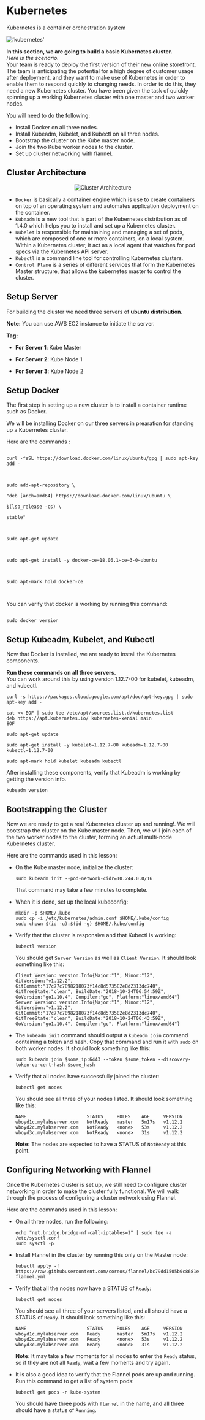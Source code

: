 
  

# Kubernetes

  

Kubernetes is a container orchestration system

  

  

!['kubernetes'](./images/k8s.png)

  

  

**In this section, we are going to build a basic Kubernetes cluster.**</br>
*Here is the scenario.*</br>
Your team is ready to deploy the first version of their new online storefront. The team is anticipating the potential for a high degree of customer usage after deployment, and they want to make use of Kubernetes in order to enable them to respond quickly to changing needs. In order to do this, they need a new Kubernetes cluster. You have been given the task of quickly spinning up a working Kubernetes cluster with one master and two worker nodes.

You will need to do the following:

-   Install Docker on all three nodes.
-   Install Kubeadm, Kubelet, and Kubectl on all three nodes.
-   Bootstrap the cluster on the Kube master node.
-   Join the two Kube worker nodes to the cluster.
-   Set up cluster networking with flannel.
  

  

## Cluster Architecture

  

<p  align=center>

  

<img  src='./images/cluster-architecture.png'  alt='Cluster Architecture'/>

  

</p>

 - `Docker` is basically a container engine which is use to create containers on top of an operating system and automates application deployment on the container.
 - `Kubeadm` is a new tool that is part of the Kubernetes distribution as of 1.4.0 which helps you to install and set up a Kubernetes cluster.
 - `Kubelet` is responsible for maintaining and managing a set of pods, which are composed of one or more containers, on a local system. Within a Kubernetes cluster, it act as a local agent that watches for pod specs via the Kubernetes API server.
 - `Kubectl` is a command line tool for controlling Kubernetes clusters.
 - `Control Plane` is a series of different services that form the Kubernetes Master structure, that allows the kubernetes master to control the cluster.
  

  

## Setup Server

  

For building the cluster we need three servers of **ubuntu distribution**.</br>

  

**Note:**  You can use AWS EC2 instance to initiate the server.

  

**Tag:</br>**

  

-  **For Server 1**: Kube Master </br>

-  **For Server 2**: Kube Node 1 </br>

-  **For Server 3**: Kube Node 2 </br>

  

  

## Setup Docker

<p>The first step in setting up a new cluster is to install a container runtime such as Docker.</p>

<p>We will be installing Docker on our three servers in prearation for standing up a Kubernetes cluster.</p>

  

Here are the commands :

  

```

curl -fsSL https://download.docker.com/linux/ubuntu/gpg | sudo apt-key add -

  

sudo add-apt-repository \

"deb [arch=amd64] https://download.docker.com/linux/ubuntu \

$(lsb_release -cs) \

stable"

  

sudo apt-get update

  

sudo apt-get install -y docker-ce=18.06.1~ce~3-0~ubuntu

  

sudo apt-mark hold docker-ce

  

```

  

You can verify that docker is working by running this command:

  

```

sudo docker version

```

  

## Setup Kubeadm, Kubelet, and Kubectl

<p>Now that Docker is installed, we are ready to install the Kubernetes components.</p>

  

**Run these commands on all three servers.**</br>
You can work around this by using version 1.12.7-00 for kubelet, kubeadm, and kubectl.

```
curl -s https://packages.cloud.google.com/apt/doc/apt-key.gpg | sudo apt-key add -

cat << EOF | sudo tee /etc/apt/sources.list.d/kubernetes.list
deb https://apt.kubernetes.io/ kubernetes-xenial main
EOF

sudo apt-get update

sudo apt-get install -y kubelet=1.12.7-00 kubeadm=1.12.7-00 kubectl=1.12.7-00

sudo apt-mark hold kubelet kubeadm kubectl
```
After installing these components, verify that Kubeadm is working by getting the version info.

```
kubeadm version
```

## Bootstrapping the Cluster
Now we are ready to get a real Kubernetes cluster up and running!. We will bootstrap the cluster on the Kube master node. Then, we will join each of the two worker nodes to the cluster, forming an actual multi-node Kubernetes cluster.

Here are the commands used in this lesson:

-   On the Kube master node, initialize the cluster:
    
    ```
    sudo kubeadm init --pod-network-cidr=10.244.0.0/16
    
    ```
    
    That command may take a few minutes to complete.
-   When it is done, set up the local kubeconfig:
    
    ```
    mkdir -p $HOME/.kube
    sudo cp -i /etc/kubernetes/admin.conf $HOME/.kube/config
    sudo chown $(id -u):$(id -g) $HOME/.kube/config
    
    ```
    
-   Verify that the cluster is responsive and that Kubectl is working:
    
    ```
    kubectl version
    
    ```
    
    You should get  `Server Version`  as well as  `Client Version`. It should look something like this:
    
    ```
    Client Version: version.Info{Major:"1", Minor:"12", GitVersion:"v1.12.2", GitCommit:"17c77c7898218073f14c8d573582e8d2313dc740", GitTreeState:"clean", BuildDate:"2018-10-24T06:54:59Z", GoVersion:"go1.10.4", Compiler:"gc", Platform:"linux/amd64"}
    Server Version: version.Info{Major:"1", Minor:"12", GitVersion:"v1.12.2", GitCommit:"17c77c7898218073f14c8d573582e8d2313dc740", GitTreeState:"clean", BuildDate:"2018-10-24T06:43:59Z", GoVersion:"go1.10.4", Compiler:"gc", Platform:"linux/amd64"}
    
    ```
    
-   The  `kubeadm init`  command should output a  `kubeadm join`  command containing a token and hash. Copy that command and run it with  `sudo`  on both worker nodes. It should look something like this:
    
    ```
    sudo kubeadm join $some_ip:6443 --token $some_token --discovery-token-ca-cert-hash $some_hash
    
    ```
    
-   Verify that all nodes have successfully joined the cluster:
    
    ```
    kubectl get nodes
    
    ```
    
    You should see all three of your nodes listed. It should look something like this:
    
    ```
    NAME                      STATUS     ROLES    AGE     VERSION
    wboyd1c.mylabserver.com   NotReady   master   5m17s   v1.12.2
    wboyd2c.mylabserver.com   NotReady   <none>   53s     v1.12.2
    wboyd3c.mylabserver.com   NotReady   <none>   31s     v1.12.2
    
    ```
    
    **Note:**  The nodes are expected to have a STATUS of  `NotReady`  at this point.

## Configuring Networking with Flannel
Once the Kubernetes cluster is set up, we still need to configure cluster networking in order to make the cluster fully functional. We will walk through the process of configuring a cluster network using Flannel.

Here are the commands used in this lesson:

-   On all three nodes, run the following:
    
    ```
    echo "net.bridge.bridge-nf-call-iptables=1" | sudo tee -a /etc/sysctl.conf
    sudo sysctl -p
    
    ```
    
-   Install Flannel in the cluster by running this only on the Master node:
    
    ```
    kubectl apply -f https://raw.githubusercontent.com/coreos/flannel/bc79dd1505b0c8681ece4de4c0d86c5cd2643275/Documentation/kube-flannel.yml
    
    ```
    
-   Verify that all the nodes now have a STATUS of  `Ready`:
    
    ```
    kubectl get nodes
    
    ```
    
    You should see all three of your servers listed, and all should have a STATUS of  `Ready`. It should look something like this:
    
    ```
    NAME                      STATUS     ROLES    AGE     VERSION
    wboyd1c.mylabserver.com   Ready      master   5m17s   v1.12.2
    wboyd2c.mylabserver.com   Ready      <none>   53s     v1.12.2
    wboyd3c.mylabserver.com   Ready      <none>   31s     v1.12.2
    
    ```
    
    **Note:**  It may take a few moments for all nodes to enter the  `Ready`  status, so if they are not all  `Ready`, wait a few moments and try again.
    
-   It is also a good idea to verify that the Flannel pods are up and running. Run this command to get a list of system pods:
    
    ```
    kubectl get pods -n kube-system
    
    ```
    
    You should have three pods with  `flannel`  in the name, and all three should have a status of  `Running`.